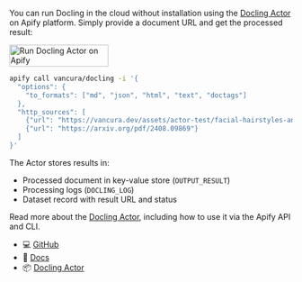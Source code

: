You can run Docling in the cloud without installation using the [Docling Actor][apify] on Apify platform. Simply provide a document URL and get the processed result:

<a href="https://apify.com/vancura/docling?fpr=docling"><img src="https://apify.com/ext/run-on-apify.png" alt="Run Docling Actor on Apify" width="176" height="39" /></a>

```bash
apify call vancura/docling -i '{
  "options": {
    "to_formats": ["md", "json", "html", "text", "doctags"]
  },
  "http_sources": [
    {"url": "https://vancura.dev/assets/actor-test/facial-hairstyles-and-filtering-facepiece-respirators.pdf"},
    {"url": "https://arxiv.org/pdf/2408.09869"}
  ]
}'
```

The Actor stores results in:

* Processed document in key-value store (`OUTPUT_RESULT`)
* Processing logs (`DOCLING_LOG`)
* Dataset record with result URL and status

Read more about the [Docling Actor](.actor/README.md), including how to use it via the Apify API and CLI.

- 💻 [GitHub][github]
- 📖 [Docs][docs]
- 📦 [Docling Actor][apify]

[github]: https://github.com/docling-project/docling/tree/main/.actor/
[docs]: https://github.com/docling-project/docling/tree/main/.actor/README.md
[apify]: https://apify.com/vancura/docling?fpr=docling




